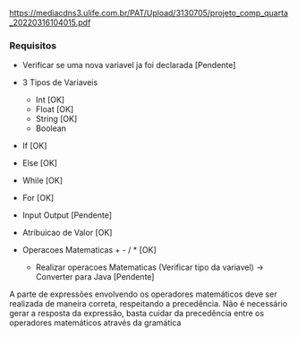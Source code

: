 https://mediacdns3.ulife.com.br/PAT/Upload/3130705/projeto_comp_quarta_20220316104015.pdf

### Requisitos
* Verificar se uma nova variavel ja foi declarada [Pendente]

* 3 Tipos de Variaveis 
    * Int [OK]
    * Float [OK]
    * String [OK]
    * Boolean

* If [OK] 
* Else [OK]
* While [OK] 
* For [OK]

* Input Output [Pendente]
* Atribuicao de Valor [OK]

* Operacoes Matematicas + - / * [OK]
    * Realizar operacoes Matematicas (Verificar tipo da variavel) -> Converter para Java [Pendente]

A parte de expressões envolvendo os operadores matemáticos deve ser realizada de maneira correta, respeitando a precedência. Não é necessário gerar a resposta da expressão, basta cuidar da precedência entre os operadores matemáticos através da gramática


